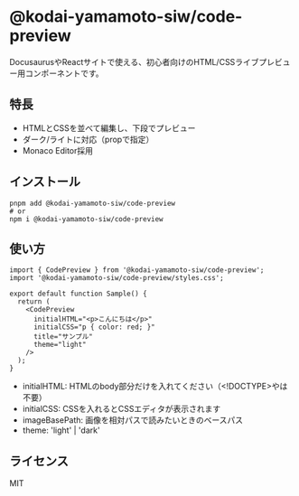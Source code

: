 # @kodai-yamamoto-siw/code-preview

DocusaurusやReactサイトで使える、初心者向けのHTML/CSSライブプレビュー用コンポーネントです。

## 特長
- HTMLとCSSを並べて編集し、下段でプレビュー
- ダーク/ライトに対応（propで指定）
- Monaco Editor採用

## インストール
```
pnpm add @kodai-yamamoto-siw/code-preview
# or
npm i @kodai-yamamoto-siw/code-preview
```

## 使い方
```tsx
import { CodePreview } from '@kodai-yamamoto-siw/code-preview';
import '@kodai-yamamoto-siw/code-preview/styles.css';

export default function Sample() {
  return (
    <CodePreview 
      initialHTML="<p>こんにちは</p>"
      initialCSS="p { color: red; }"
      title="サンプル"
      theme="light"
    />
  );
}
```

- initialHTML: HTMLのbody部分だけを入れてください（<!DOCTYPE>や<html>は不要）
- initialCSS: CSSを入れるとCSSエディタが表示されます
- imageBasePath: 画像を相対パスで読みたいときのベースパス
- theme: 'light' | 'dark'

## ライセンス
MIT

